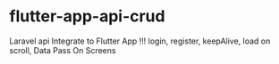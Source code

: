 # flutter-app-api-crud
Laravel api Integrate to Flutter App !!! login, register, keepAlive, load on scroll, Data Pass On Screens
